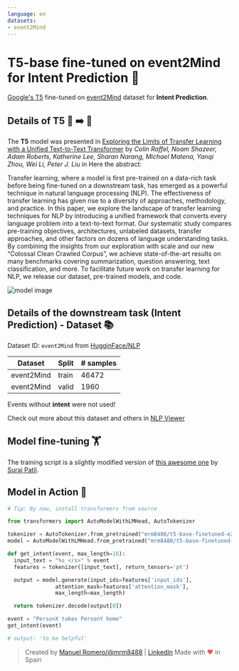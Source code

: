 ```yaml
---
language: en
datasets:
- event2Mind
---
```


# T5-base fine-tuned on event2Mind for **Intent Prediction** 🤔

[Google's T5](https://ai.googleblog.com/2020/02/exploring-transfer-learning-with-t5.html) fine-tuned on [event2Mind](https://huggingface.co/nlp/viewer/?dataset=event2Mind) dataset for **Intent Prediction**.

## Details of T5 📜 ➡️ 📜

The **T5** model was presented in [Exploring the Limits of Transfer Learning with a Unified Text-to-Text Transformer](https://arxiv.org/pdf/1910.10683.pdf) by *Colin Raffel, Noam Shazeer, Adam Roberts, Katherine Lee, Sharan Narang, Michael Matena, Yanqi Zhou, Wei Li, Peter J. Liu* in Here the abstract:

Transfer learning, where a model is first pre-trained on a data-rich task before being fine-tuned on a downstream task, has emerged as a powerful technique in natural language processing (NLP). The effectiveness of transfer learning has given rise to a diversity of approaches, methodology, and practice. In this paper, we explore the landscape of transfer learning techniques for NLP by introducing a unified framework that converts every language problem into a text-to-text format. Our systematic study compares pre-training objectives, architectures, unlabeled datasets, transfer approaches, and other factors on dozens of language understanding tasks. By combining the insights from our exploration with scale and our new “Colossal Clean Crawled Corpus”, we achieve state-of-the-art results on many benchmarks covering summarization, question answering, text classification, and more. To facilitate future work on transfer learning for NLP, we release our dataset, pre-trained models, and code.

![model image](https://i.imgur.com/jVFMMWR.png)


## Details of the downstream task (Intent Prediction) - Dataset 📚 

Dataset ID: ```event2Mind``` from  [HugginFace/NLP](https://github.com/huggingface/nlp)

| Dataset  | Split | # samples |
| -------- | ----- | --------- |
| event2Mind | train | 46472    |
| event2Mind | valid  | 1960    |

Events without **intent** were not used!

Check out more about this dataset and others in [NLP Viewer](https://huggingface.co/nlp/viewer/)


## Model fine-tuning 🏋️‍
The training script is a slightly modified version of [this  awesome one](https://colab.research.google.com/github/patil-suraj/exploring-T5/blob/master/T5_on_TPU.ipynb) by [Suraj Patil](https://twitter.com/psuraj28).


## Model in Action 🚀

```python
# Tip: By now, install transformers from source

from transformers import AutoModelWithLMHead, AutoTokenizer

tokenizer = AutoTokenizer.from_pretrained("mrm8488/t5-base-finetuned-e2m-intent")
model = AutoModelWithLMHead.from_pretrained("mrm8488/t5-base-finetuned-e2m-intent")

def get_intent(event, max_length=16):
  input_text = "%s </s>" % event
  features = tokenizer([input_text], return_tensors='pt')

  output = model.generate(input_ids=features['input_ids'], 
               attention_mask=features['attention_mask'],
               max_length=max_length)

  return tokenizer.decode(output[0])

event = "PersonX takes PersonY home"
get_intent(event)

# output: 'to be helpful'
```
> Created by [Manuel Romero/@mrm8488](https://twitter.com/mrm8488) | [LinkedIn](https://www.linkedin.com/in/manuel-romero-cs/)
> Made with <span style="color: #e25555;">&hearts;</span> in Spain
